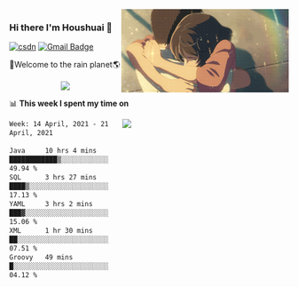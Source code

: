 <img  align='right' height="150" src="https://github.com/LikeRainDay/LikeRainDay/blob/master/pic/img_rain_1.gif?raw=true">



### Hi there I'm Houshuai :lemon:

[![csdn](https://img.shields.io/badge/-csdn-c14438?style=flat-square&logo=c&logoColor=white)](https://blog.csdn.net/qq_15807167)
[![Gmail Badge](https://img.shields.io/badge/-gmail-c14438?style=flat-square&logo=Gmail&logoColor=white&link=mailto:houshuai0816@gmail.com)](mailto:houshuai0816@gmail.com)

🚀Welcome to the rain planet🌎

<center>
<img align='center'  src="https://source.unsplash.com/random/1200x600">
</center>

📊 **This week I spent my time on**

<img align='right'   width="300" src="https://github-readme-stats.vercel.app/api?username=LikeRainDay&show_icons=true&title_color=fff&icon_color=79ff97&text_color=9f9f9f&bg_color=151515">

<!--START_SECTION:waka-->
```text
Week: 14 April, 2021 - 21 April, 2021

Java     10 hrs 4 mins   ████████████▒░░░░░░░░░░░░   49.94 % 
SQL      3 hrs 27 mins   ████▒░░░░░░░░░░░░░░░░░░░░   17.13 % 
YAML     3 hrs 2 mins    ███▓░░░░░░░░░░░░░░░░░░░░░   15.06 % 
XML      1 hr 30 mins    ██░░░░░░░░░░░░░░░░░░░░░░░   07.51 % 
Groovy   49 mins         █░░░░░░░░░░░░░░░░░░░░░░░░   04.12 % 
```
<!--END_SECTION:waka-->
